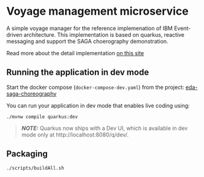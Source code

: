 # Voyage management microservice


A simple voyage manager for the reference implemenation of IBM Event-driven architecture. This implementation is based on quarkus, reactive messaging and
support the SAGA choerography demonstration.

Read more about the detail implementation [on this site](https://ibm-cloud-architecture.github.io/eda-saga-choreography)
## Running the application in dev mode

Start the docker compose (`docker-compose-dev.yaml`) from the project: [eda-saga-choreography](https://github.com/ibm-cloud-architecture/eda-saga-choreography)


You can run your application in dev mode that enables live coding using:
```shell script
./mvnw compile quarkus:dev
```

> **_NOTE:_**  Quarkus now ships with a Dev UI, which is available in dev mode only at http://localhost:8080/q/dev/.

## Packaging 

```sh
./scripts/buildAll.sh
```
